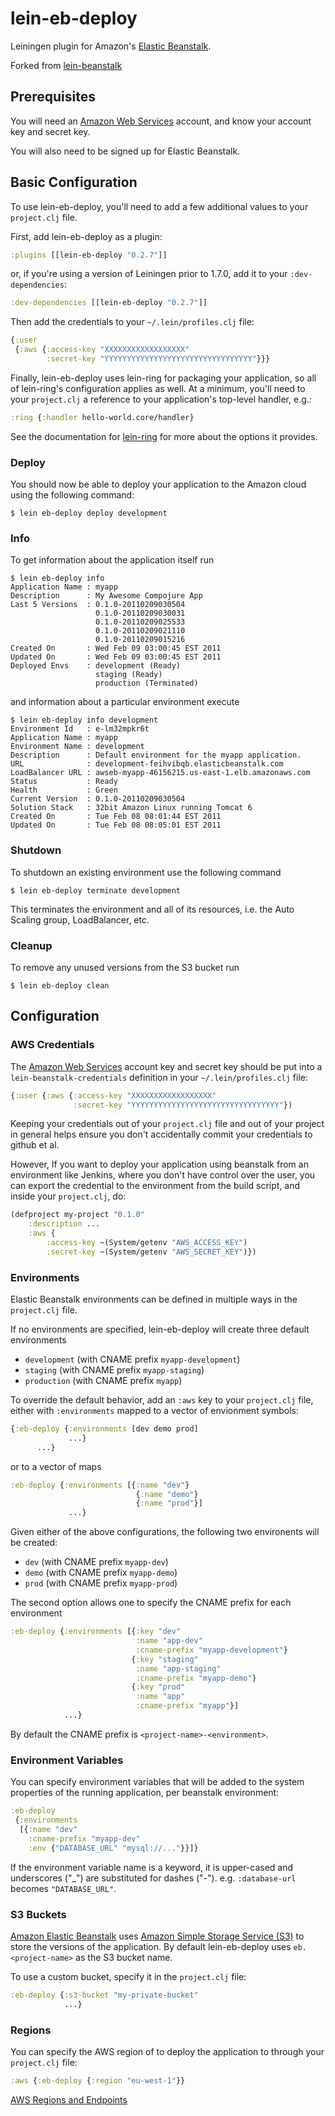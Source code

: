 # lein-eb-deploy

Leiningen plugin for Amazon's [Elastic Beanstalk][1].

Forked from [lein-beanstalk][4]

## Prerequisites

You will need an [Amazon Web Services][2] account, and know your
account key and secret key.

You will also need to be signed up for Elastic Beanstalk.

## Basic Configuration

To use lein-eb-deploy, you'll need to add a few additional values to
your `project.clj` file.

First, add lein-eb-deploy as a plugin:
```clojure
:plugins [[lein-eb-deploy "0.2.7"]]
```

or, if you're using a version of Leiningen prior to 1.7.0, add it to
your `:dev-dependencies`:
```clojure
:dev-dependencies [[lein-eb-deploy "0.2.7"]]
```
Then add the credentials to your
`~/.lein/profiles.clj` file:
```clojure
{:user
 {:aws {:access-key "XXXXXXXXXXXXXXXXXX"
        :secret-key "YYYYYYYYYYYYYYYYYYYYYYYYYYYYYYYYY"}}}
```
Finally, lein-eb-deploy uses lein-ring for packaging your
application, so all of lein-ring's configuration applies as well.
At a minimum, you'll need to your `project.clj` a reference to
your application's top-level handler, e.g.:

```clojure
:ring {:handler hello-world.core/handler}
```

See the documentation for [lein-ring](https://github.com/weavejester/lein-ring)
for more about the options it provides.

### Deploy

You should now be able to deploy your application to the Amazon cloud
using the following command:

    $ lein eb-deploy deploy development

### Info

To get information about the application itself run

    $ lein eb-deploy info
    Application Name : myapp
    Description      : My Awesome Compojure App
    Last 5 Versions  : 0.1.0-20110209030504
                       0.1.0-20110209030031
                       0.1.0-20110209025533
                       0.1.0-20110209021110
                       0.1.0-20110209015216
    Created On       : Wed Feb 09 03:00:45 EST 2011
    Updated On       : Wed Feb 09 03:00:45 EST 2011
    Deployed Envs    : development (Ready)
                       staging (Ready)
                       production (Terminated)

and information about a particular environment execute

    $ lein eb-deploy info development
    Environment Id   : e-lm32mpkr6t
    Application Name : myapp
    Environment Name : development
    Description      : Default environment for the myapp application.
    URL              : development-feihvibqb.elasticbeanstalk.com
    LoadBalancer URL : awseb-myapp-46156215.us-east-1.elb.amazonaws.com
    Status           : Ready
    Health           : Green
    Current Version  : 0.1.0-20110209030504
    Solution Stack   : 32bit Amazon Linux running Tomcat 6
    Created On       : Tue Feb 08 08:01:44 EST 2011
    Updated On       : Tue Feb 08 08:05:01 EST 2011

### Shutdown

To shutdown an existing environment use the following command

    $ lein eb-deploy terminate development

This terminates the environment and all of its resources, i.e.
the Auto Scaling group, LoadBalancer, etc.

### Cleanup

To remove any unused versions from the S3 bucket run

    $ lein eb-deploy clean


##  Configuration

### AWS Credentials

The [Amazon Web Services][2] account key and secret key should be
put into a `lein-beanstalk-credentials` definition in your
`~/.lein/profiles.clj` file:
```clojure
{:user {:aws {:access-key "XXXXXXXXXXXXXXXXXX"
              :secret-key "YYYYYYYYYYYYYYYYYYYYYYYYYYYYYYYYY"})
```

Keeping your credentials out of your `project.clj` file and out
of your project in general helps ensure you don't accidentally
commit your credentials to github et al.

However, If you want to deploy your application using beanstalk from
an environment like Jenkins, where you don't have control over the
user, you can export the credential to the environment from the build
script, and inside your `project.clj`, do:
```clojure
(defproject my-project "0.1.0"
    :description ...
    :aws {
        :access-key ~(System/getenv "AWS_ACCESS_KEY")
        :secret-key ~(System/getenv "AWS_SECRET_KEY")})
```
### Environments

Elastic Beanstalk environments can be defined in multiple ways in
the `project.clj` file.

If no environments are specified, lein-eb-deploy will create three
default environments

* `development` (with CNAME prefix `myapp-development`)
* `staging` (with CNAME prefix `myapp-staging`)
* `production` (with CNAME prefix `myapp`)

To override the default behavior, add an `:aws` key to your
`project.clj` file, either with `:environments` mapped to a
vector of envionment symbols:
```clojure
{:eb-deploy {:environments [dev demo prod]
             ...}
      ...}
```

or to a vector of maps
```clojure
:eb-deploy {:environments [{:name "dev"}
                            {:name "demo"}
                            {:name "prod"}]
             ...}
```
Given either of the above configurations, the following two
environents will be created:

* `dev` (with CNAME prefix `myapp-dev`)
* `demo` (with CNAME prefix `myapp-demo`)
* `prod` (with CNAME prefix `myapp-prod`)

The second option allows one to specify the CNAME prefix for each
environment
```clojure
:eb-deploy {:environments [{:key "dev"
                            :name "app-dev"
                            :cname-prefix "myapp-development"}
                           {:key "staging"
                            :name "app-staging"
                            :cname-prefix "myapp-demo"}
                           {:key "prod"
                            :name "app"
                            :cname-prefix "myapp"}]
            ...}
```
By default the CNAME prefix is `<project-name>-<environment>`.

### Environment Variables

You can specify environment variables that will be added to the system
properties of the running application, per beanstalk environment:
```clojure
:eb-deploy
 {:environments
  [{:name "dev"
    :cname-prefix "myapp-dev"
    :env {"DATABASE_URL" "mysql://..."}}]}
```

If the environment variable name is a keyword, it is upper-cased and
underscores ("_") are substituted for dashes ("-"). e.g.
`:database-url` becomes `"DATABASE_URL"`.

### S3 Buckets

[Amazon Elastic Beanstalk][1] uses
[Amazon Simple Storage Service (S3)][3] to store the versions
of the application. By default lein-eb-deploy uses
`eb.<project-name>` as the S3 bucket name.

To use a custom bucket, specify it in the `project.clj` file:
```clojure
:eb-deploy {:s3-bucket "my-private-bucket"
            ...}
```
### Regions

You can specify the AWS region of to deploy the application to through
your `project.clj` file:
```clojure
:aws {:eb-deploy {:region "eu-west-1"}}
```

[AWS Regions and Endpoints][5]

[1]: http://aws.amazon.com/elasticbeanstalk
[2]: http://aws.amazon.com
[3]: http://aws.amazon.com/s3
[4]: https://github.com/weavejester/lein-beanstalk
[5]: https://docs.aws.amazon.com/general/latest/gr/rande.html
